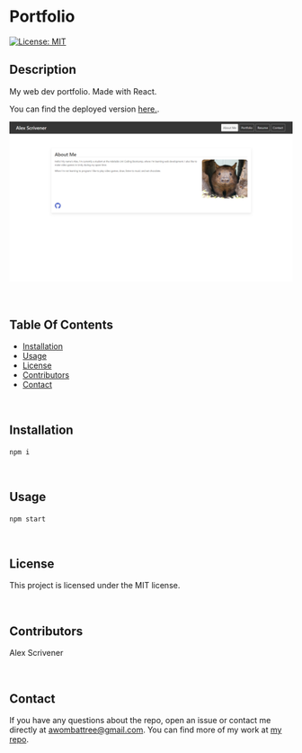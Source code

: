 # Portfolio

[![License: MIT](https://img.shields.io/badge/License-MIT-yellow.svg)](https://opensource.org/licenses/MIT)

## Description
My web dev portfolio. Made with React.

You can find the deployed version [here.](https://wombattree.github.io/AlexScrivnerPortfolio_ReactVersion/).

![Preview Image](./screenshot.png?raw=true "Preview Image")

<br/>

## Table Of Contents
- [Installation](#installation)
- [Usage](#usage)
- [License](#license)
- [Contributors](#contributors)
- [Contact](#contact)

<br/>

## Installation
~~~
npm i
~~~

<br/>

## Usage
~~~
npm start
~~~

<br/>

## License
This project is licensed under the MIT license.

<br/>

## Contributors
Alex Scrivener

<br/>

## Contact
If you have any questions about the repo, open an issue or contact me directly at [awombattree@gmail.com](mailto:awombattree@gmail.com). You can find more of my work at [my repo](https://github.com/Wombattree).